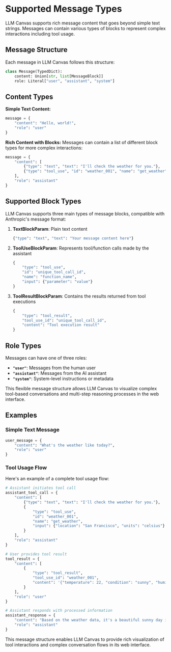 # Supported Message Types

LLM Canvas supports rich message content that goes beyond simple text strings. Messages can contain various types of blocks to represent complex interactions including tool usage.

## Message Structure

Each message in LLM Canvas follows this structure:

```python
class Message(TypedDict):
    content: Union[str, list[MessageBlock]]
    role: Literal["user", "assistant", "system"]
```

## Content Types

**Simple Text Content:**

```python
message = {
    "content": "Hello, world!",
    "role": "user"
}
```

**Rich Content with Blocks:**
Messages can contain a list of different block types for more complex interactions:

```python
message = {
    "content": [
        {"type": "text", "text": "I'll check the weather for you."},
        {"type": "tool_use", "id": "weather_001", "name": "get_weather", "input": {"location": "San Francisco"}}
    ],
    "role": "assistant"
}
```

## Supported Block Types

LLM Canvas supports three main types of message blocks, compatible with Anthropic's message format:

1. **TextBlockParam**: Plain text content

   ```python
   {"type": "text", "text": "Your message content here"}
   ```

2. **ToolUseBlockParam**: Represents tool/function calls made by the assistant

   ```python
   {
       "type": "tool_use",
       "id": "unique_tool_call_id",
       "name": "function_name",
       "input": {"parameter": "value"}
   }
   ```

3. **ToolResultBlockParam**: Contains the results returned from tool executions
   ```python
   {
       "type": "tool_result",
       "tool_use_id": "unique_tool_call_id",
       "content": "Tool execution result"
   }
   ```

## Role Types

Messages can have one of three roles:

- **`"user"`**: Messages from the human user
- **`"assistant"`**: Messages from the AI assistant
- **`"system"`**: System-level instructions or metadata

This flexible message structure allows LLM Canvas to visualize complex tool-based conversations and multi-step reasoning processes in the web interface.

## Examples

### Simple Text Message

```python
user_message = {
    "content": "What's the weather like today?",
    "role": "user"
}
```

### Tool Usage Flow

Here's an example of a complete tool usage flow:

```python
# Assistant initiates tool call
assistant_tool_call = {
    "content": [
        {"type": "text", "text": "I'll check the weather for you."},
        {
            "type": "tool_use",
            "id": "weather_001",
            "name": "get_weather",
            "input": {"location": "San Francisco", "units": "celsius"}
        }
    ],
    "role": "assistant"
}

# User provides tool result
tool_result = {
    "content": [
        {
            "type": "tool_result",
            "tool_use_id": "weather_001",
            "content": '{"temperature": 22, "condition": "sunny", "humidity": 65}'
        }
    ],
    "role": "user"
}

# Assistant responds with processed information
assistant_response = {
    "content": "Based on the weather data, it's a beautiful sunny day in San Francisco with a temperature of 22°C and 65% humidity. Perfect for outdoor activities!",
    "role": "assistant"
}
```

This message structure enables LLM Canvas to provide rich visualization of tool interactions and complex conversation flows in its web interface.
